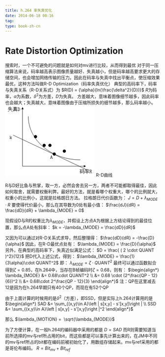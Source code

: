 ```yaml
---
title: h.264 率失真优化
date: 2014-06-18 00:16
tag: 
type: book-zh-cn
---
```



# Rate Distortion Optimization
搜索时，一个不可避免的问题就是如何对mv进行比较，从而得到最优
对于同一压缩算法来说，码率越高表示图像质量越好、失真越小，但是码率越高要求更大的存储空间，也会增加网络传输的压力。因此在码率与失真中找出平衡点，使压缩效果最优，这种方法叫做R-D Optimization（码率失真优化）
典型的高码率下，码率与失真关系（R-D关系式）为
$R(D) = {\alpha}{ln(\frac{\delta^2}{D})}$
$R$为码率，$\alpha$为系数，$\delta^2$为方差，$D$为失真。
方差越大，意味着图像细节越多，因此码率也会越大；失真越大，意味着图像由于压缩所损失的细节越多，那么码率越小。
![](2014-06-18-h.264-率失真优化/170025470986063.jpg)
R-D曲线

R与D好比鱼与熊掌，取一方，必然会舍去另一方，两者不可能都取得最佳，因此如何取舍，就需要权衡利弊。最好的方法，就是看哪个权重大，哪个的比例就大，权重小的比例小，这就是拉格朗日方法。
拉格朗日代价函数为：
$J = D + \lambda_{MODE} \cdot R$
要使得代价最小，那么在其导数为0处有最小值：
$\frac{dJ}{dR} = \frac{dD}{dR} + \lambda_{MODE} = 0$


现假设D与R的权重比为$\lambda_{MODE}$，并假设上方点A为根据上方结论得到的最佳位置，那么点A处有斜率：
$k = -\lambda_{MODE} = \frac{dD}{dR}$

又因为可以通过对R-D关系式求导，然后整理得：
$\frac{dD}{dR} = -\frac{D}{\alpha}$
因此，在R-D最优点处有：
$\lambda_{MODE} = \frac{D}{\alpha}$
另外，在典型的高码率下，失真近似满足公式：
$D = \frac{ ( 2 \cdot QUANT )^2}{12}$
把D代入上述公式，得到：
$\lambda_{MODE} = \frac{1}{3\alpha}\cdot QUANT^2$
即：
$\lambda_{MODE} = \zeta\cdot QUANT^2$
最终可以通过函数拟合得到$\zeta = 0.85$，在h.264中，当存在B帧编码时$\zeta = 0.68$，则有：
$\begin{align*}
\lambda_{MODE}
&= 0.68\cdot QUANT^2 \\
&= 0.68 \cdot (2^\frac{QP - 12}{6})^2 \\
&= 0.68\cdot 2^\frac{QP - 12}{3}
\end{align*}$
注：QP在这里减去12是因为在h.264早期只有40个QP，而现在有52个QP

由于上面计算的时候用的是$\delta^2$（方差），即SSD，但是实际上h.264计算用的是
$\begin{align*}
SAD &= \sum_{(x,y)\in A}\left | s[x,y] - s'[x,y]\right | \\
SSD &= \sum_{(x,y)\in A}\left | s[x,y] - s'[x,y]\right |^2
\end{align*}$

那么
$\lambda_{MOTION} =  \sqrt{\lambda_{MODE}}$

为了方便计算，在一般h.264的编码器中采用的都是
$D = SAD$
而R则需要知道当前所选择的mv与ref所占用的bit，而这些都是可以事先计算出来的，在JM中不同的mv与ref所占的bit都在编码前被初始化了，用数组存储起来。mv与ref采用的都是哥伦布编码。
$R = Bit_{mv} + Bit_{ref}$











